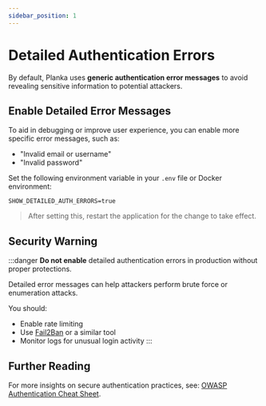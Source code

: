 ```yaml
---
sidebar_position: 1
---
```


# Detailed Authentication Errors

By default, Planka uses **generic authentication error messages** to avoid revealing sensitive information to potential attackers.

## Enable Detailed Error Messages

To aid in debugging or improve user experience, you can enable more specific error messages, such as:

- "Invalid email or username"
- "Invalid password"

Set the following environment variable in your `.env` file or Docker environment:

```env
SHOW_DETAILED_AUTH_ERRORS=true
```

> After setting this, restart the application for the change to take effect.

## Security Warning

:::danger
**Do not enable** detailed authentication errors in production without proper protections.

Detailed error messages can help attackers perform brute force or enumeration attacks.

You should:
- Enable rate limiting
- Use [Fail2Ban](./fail2ban.md) or a similar tool
- Monitor logs for unusual login activity
:::

## Further Reading

For more insights on secure authentication practices, see: [OWASP Authentication Cheat Sheet](https://cheatsheetseries.owasp.org/cheatsheets/Authentication_Cheat_Sheet.html#authentication-and-error-messages).
